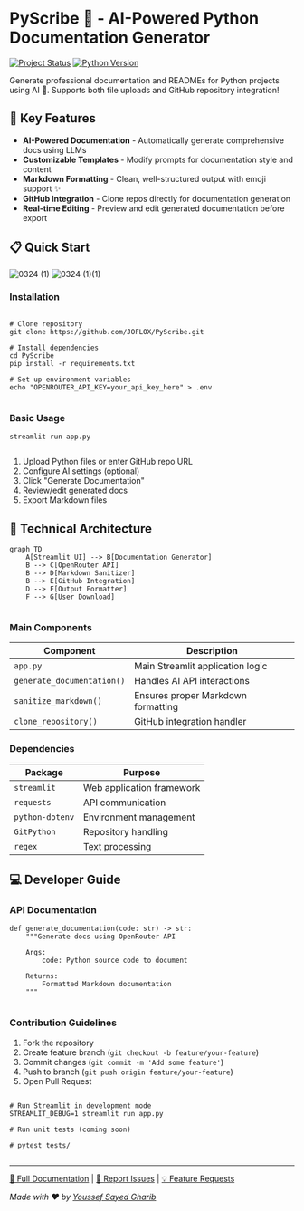 # PyScribe 📝 - AI-Powered Python Documentation Generator

[![Project Status](https://img.shields.io/badge/status-active-%2300cc00)](https://github.com/JOFLOX/PyScribe)
[![Python Version](https://img.shields.io/badge/python-3.9+-blue)](https://www.python.org/)

Generate professional documentation and READMEs for Python projects using AI 🤖. Supports both file uploads and GitHub repository integration!

## 🚀 Key Features
- **AI-Powered Documentation** - Automatically generate comprehensive docs using LLMs
- **Customizable Templates** - Modify prompts for documentation style and content
- **Markdown Formatting** - Clean, well-structured output with emoji support ✨
- **GitHub Integration** - Clone repos directly for documentation generation
- **Real-time Editing** - Preview and edit generated documentation before export

## 📋 Quick Start
![0324 (1)](https://github.com/user-attachments/assets/db2db7a4-b068-491b-b929-6c4f8c92fe17)
![0324 (1)(1)](https://github.com/user-attachments/assets/06d19f09-ad4a-4540-87fe-eb9edc5b1d4a)

### Installation

```

# Clone repository
git clone https://github.com/JOFLOX/PyScribe.git

# Install dependencies
cd PyScribe
pip install -r requirements.txt

# Set up environment variables
echo "OPENROUTER_API_KEY=your_api_key_here" > .env


```

### Basic Usage

```
streamlit run app.py


```
1. Upload Python files or enter GitHub repo URL
2. Configure AI settings (optional)
3. Click "Generate Documentation"
4. Review/edit generated docs
5. Export Markdown files

## 🔧 Technical Architecture


```
graph TD
    A[Streamlit UI] --> B[Documentation Generator]
    B --> C[OpenRouter API]
    B --> D[Markdown Sanitizer]
    B --> E[GitHub Integration]
    D --> F[Output Formatter]
    F --> G[User Download]


```

### Main Components
| Component | Description |
|-----------|-------------|
| `app.py` | Main Streamlit application logic |
| `generate_documentation()` | Handles AI API interactions |
| `sanitize_markdown()` | Ensures proper Markdown formatting |
| `clone_repository()` | GitHub integration handler |

### Dependencies
| Package | Purpose |
|---------|---------|
| `streamlit` | Web application framework |
| `requests` | API communication |
| `python-dotenv` | Environment management |
| `GitPython` | Repository handling |
| `regex` | Text processing |

## 💻 Developer Guide

### API Documentation

```
def generate_documentation(code: str) -> str:
    """Generate docs using OpenRouter API
    
    Args:
        code: Python source code to document
        
    Returns:
        Formatted Markdown documentation
    """


```

### Contribution Guidelines
1. Fork the repository
2. Create feature branch (`git checkout -b feature/your-feature`)
3. Commit changes (`git commit -m 'Add some feature'`)
4. Push to branch (`git push origin feature/your-feature`)
5. Open Pull Request



```

# Run Streamlit in development mode
STREAMLIT_DEBUG=1 streamlit run app.py

# Run unit tests (coming soon)

# pytest tests/


```

---

[📘 Full Documentation](docs/GUIDE.md) | [🐛 Report Issues](https://github.com/JOFLOX/PyScribe/issues) | [💡 Feature Requests](https://github.com/JOFLOX/PyScribe/discussions)

_Made with ❤️ by [Youssef Sayed Gharib](https://www.linkedin.com/in/youssef-sayed-joe)_
```
